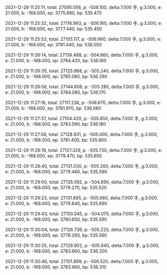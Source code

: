 2021-12-29 11:25:11, total: 27095.056, p: -508.100, delta:7.000 手, g:3.000, e: 21.000, b: -168.000, ep: 3775.660, bp: 535.470

2021-12-29 11:25:32, total: 27116.993, p: -506.160, delta:7.000 手, g:3.000, e: 21.000, b: -168.000, ep: 3777.440, bp: 535.450

2021-12-29 11:25:53, total: 27105.117, p: -506.960, delta:7.000 手, g:3.000, e: 21.000, b: -168.000, ep: 3781.440, bp: 536.050

2021-12-29 11:26:14, total: 27139.489, p: -504.860, delta:7.000 手, g:3.000, e: 21.000, b: -168.000, ep: 3784.420, bp: 536.160

2021-12-29 11:26:35, total: 27125.968, p: -505.240, delta:7.000 手, g:3.000, e: 21.000, b: -168.000, ep: 3785.080, bp: 536.290

2021-12-29 11:26:56, total: 27144.608, p: -505.280, delta:7.000 手, g:3.000, e: 21.000, b: -168.000, ep: 3784.080, bp: 536.170

2021-12-29 11:27:16, total: 27117.236, p: -506.670, delta:7.000 手, g:3.000, e: 21.000, b: -168.000, ep: 3781.970, bp: 536.080

2021-12-29 11:27:37, total: 27104.420, p: -505.850, delta:7.000 手, g:3.000, e: 21.000, b: -168.000, ep: 3783.590, bp: 536.180

2021-12-29 11:27:58, total: 27128.931, p: -505.000, delta:7.000 手, g:3.000, e: 21.000, b: -168.000, ep: 3781.400, bp: 535.800

2021-12-29 11:28:19, total: 27127.329, p: -505.730, delta:7.000 手, g:3.000, e: 21.000, b: -168.000, ep: 3779.470, bp: 535.650

2021-12-29 11:28:40, total: 27131.030, p: -505.260, delta:7.000 手, g:3.000, e: 21.000, b: -168.000, ep: 3779.460, bp: 535.590

2021-12-29 11:29:00, total: 27135.592, p: -504.890, delta:7.000 手, g:3.000, e: 21.000, b: -168.000, ep: 3779.270, bp: 535.520

2021-12-29 11:29:23, total: 27131.895, p: -505.680, delta:7.000 手, g:3.000, e: 21.000, b: -168.000, ep: 3779.840, bp: 535.690

2021-12-29 11:29:43, total: 27150.045, p: -504.070, delta:7.000 手, g:3.000, e: 21.000, b: -168.000, ep: 3780.650, bp: 535.590

2021-12-29 11:30:04, total: 27126.739, p: -505.220, delta:7.000 手, g:3.000, e: 21.000, b: -168.000, ep: 3779.260, bp: 535.560

2021-12-29 11:30:25, total: 27129.902, p: -505.940, delta:7.000 手, g:3.000, e: 21.000, b: -168.000, ep: 3783.660, bp: 536.200

2021-12-29 11:30:46, total: 27101.899, p: -506.520, delta:7.000 手, g:3.000, e: 21.000, b: -168.000, ep: 3783.960, bp: 536.310